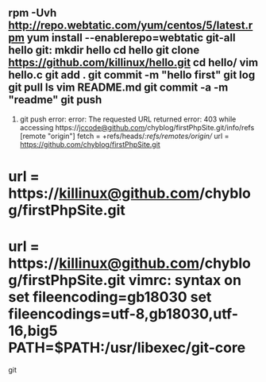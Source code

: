 rpm -Uvh http://repo.webtatic.com/yum/centos/5/latest.rpm
yum install --enablerepo=webtatic git-all
hello
git:
mkdir hello
cd hello
git clone https://github.com/killinux/hello.git
cd hello/
vim hello.c
git add .
git commit -m "hello first"
git log
git pull
ls
vim README.md 
git commit -a -m "readme"
git push
-----------------
1. git push error:
error: The requested URL returned error: 403 while accessing https://jccode@github.com/chyblog/firstPhpSite.git/info/refs
[remote "origin"]
        fetch = +refs/heads/*:refs/remotes/origin/*
        url = https://github.com/chyblog/firstPhpSite.git

 url = https://killinux@github.com/chyblog/firstPhpSite.git
=====
url = https://killinux@github.com/chyblog/firstPhpSite.git
vimrc:
syntax on
set fileencoding=gb18030
set fileencodings=utf-8,gb18030,utf-16,big5
PATH=$PATH:/usr/libexec/git-core
=====
git
